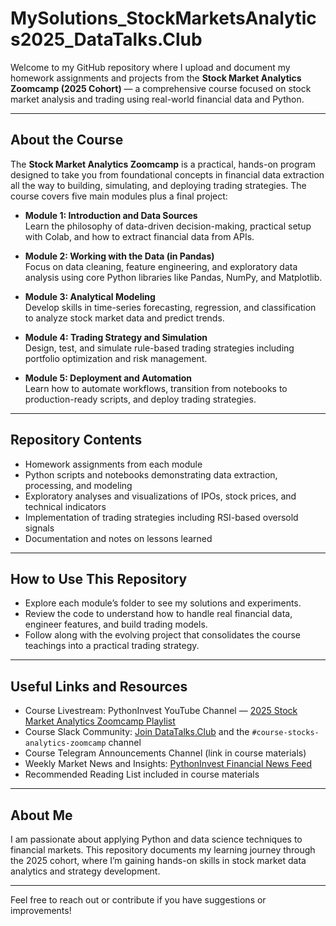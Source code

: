 # MySolutions_StockMarketsAnalytics2025_DataTalks.Club

Welcome to my GitHub repository where I upload and document my homework assignments and projects from the **Stock Market Analytics Zoomcamp (2025 Cohort)** — a comprehensive course focused on stock market analysis and trading using real-world financial data and Python.

---

## About the Course

The **Stock Market Analytics Zoomcamp** is a practical, hands-on program designed to take you from foundational concepts in financial data extraction all the way to building, simulating, and deploying trading strategies. The course covers five main modules plus a final project:

- **Module 1: Introduction and Data Sources**  
  Learn the philosophy of data-driven decision-making, practical setup with Colab, and how to extract financial data from APIs.

- **Module 2: Working with the Data (in Pandas)**  
  Focus on data cleaning, feature engineering, and exploratory data analysis using core Python libraries like Pandas, NumPy, and Matplotlib.

- **Module 3: Analytical Modeling**  
  Develop skills in time-series forecasting, regression, and classification to analyze stock market data and predict trends.

- **Module 4: Trading Strategy and Simulation**  
  Design, test, and simulate rule-based trading strategies including portfolio optimization and risk management.

- **Module 5: Deployment and Automation**  
  Learn how to automate workflows, transition from notebooks to production-ready scripts, and deploy trading strategies.

---

## Repository Contents

- Homework assignments from each module  
- Python scripts and notebooks demonstrating data extraction, processing, and modeling  
- Exploratory analyses and visualizations of IPOs, stock prices, and technical indicators  
- Implementation of trading strategies including RSI-based oversold signals  
- Documentation and notes on lessons learned  

---

## How to Use This Repository

- Explore each module’s folder to see my solutions and experiments.  
- Review the code to understand how to handle real financial data, engineer features, and build trading models.  
- Follow along with the evolving project that consolidates the course teachings into a practical trading strategy.

---

## Useful Links and Resources

- Course Livestream: PythonInvest YouTube Channel — [2025 Stock Market Analytics Zoomcamp Playlist](https://www.youtube.com/@pythoninvest)  
- Course Slack Community: [Join DataTalks.Club](https://datatalks.club/slack.html) and the `#course-stocks-analytics-zoomcamp` channel  
- Course Telegram Announcements Channel (link in course materials)  
- Weekly Market News and Insights: [PythonInvest Financial News Feed](https://pythoninvest.com/)  
- Recommended Reading List included in course materials  

---

## About Me

I am passionate about applying Python and data science techniques to financial markets. This repository documents my learning journey through the 2025 cohort, where I’m gaining hands-on skills in stock market data analytics and strategy development.

---

Feel free to reach out or contribute if you have suggestions or improvements!
